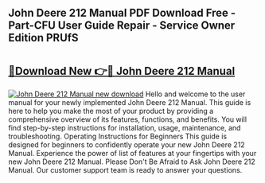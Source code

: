 ## John Deere 212 Manual PDF Download Free - Part-CFU User Guide Repair - Service Owner Edition PRUfS

# <h2><a href="http://bc90998.oget.top/?id=John+Deere+212+Manual">🔗Download New 👉🔴 John Deere 212 Manual</a></h2>

[![John Deere 212 Manual new download](https://i.imgur.com/5g1atiW.png)](http://bc90998.oget.top/?id=John+Deere+212+Manual)
Hello and welcome to the user manual for your newly implemented John Deere 212 Manual. This guide is here to help you make the most of your product by providing a comprehensive overview of its features, functions, and benefits. You will find step-by-step instructions for installation, usage, maintenance, and troubleshooting. Operating Instructions for Beginners This guide is designed for beginners to confidently operate your new John Deere 212 Manual. Experience the power of list of features at your fingertips with your new John Deere 212 Manual. Please Don't Be Afraid to Ask John Deere 212 Manual. Our customer support team is ready to answer your questions.
